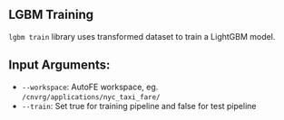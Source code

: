 ## LGBM Training
`lgbm train` library uses transformed dataset to train a LightGBM model.

## Input Arguments:
* `--workspace`: AutoFE workspace, eg. `/cnvrg/applications/nyc_taxi_fare/`
* `--train`: Set true for training pipeline and false for test pipeline